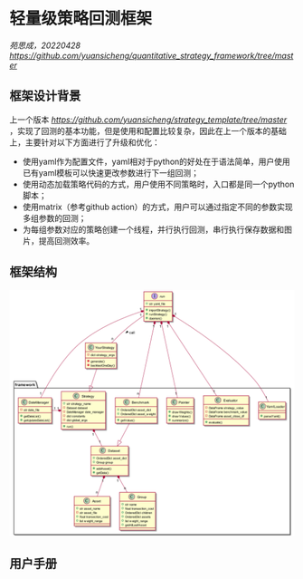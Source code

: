 # 轻量级策略回测框架
*苑思成，20220428*  
*https://github.com/yuansicheng/quantitative_strategy_framework/tree/master*

## 框架设计背景
上一个版本 *https://github.com/yuansicheng/strategy_template/tree/master* ，实现了回测的基本功能，但是使用和配置比较复杂，因此在上一个版本的基础上，主要针对以下方面进行了升级和优化：
- 使用yaml作为配置文件，yaml相对于python的好处在于语法简单，用户使用已有yaml模板可以快速更改参数进行下一组回测；
- 使用动态加载策略代码的方式，用户使用不同策略时，入口都是同一个python脚本；
- 使用matrix（参考github action）的方式，用户可以通过指定不同的参数实现多组参数的回测；
- 为每组参数对应的策略创建一个线程，并行执行回测，串行执行保存数据和图片，提高回测效率。

## 框架结构
![框架类图](design/class.png)

## 用户手册
